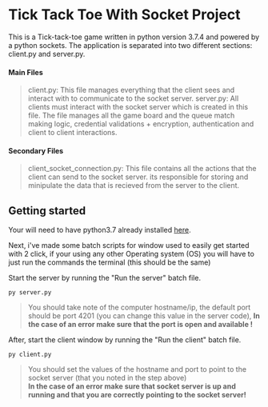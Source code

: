 # Tick Tack Toe With Socket Project

This is a Tick-tack-toe game written in python version 3.7.4 and powered by a python sockets. The application is separated into two different sections: client.py and server.py. 

#### Main Files
> client.py: This file manages everything that the client sees and interact with to communicate to the socket server.
> server.py: All clients must interact with the socket server which is created in this file. The file manages all the game board and the queue match making logic, credential validations + encryption, authentication and client to client interactions.

#### Secondary Files
> client_socket_connection.py: This file contains all the actions that the client can send to the socket server. its responsible for storing and minipulate the data that is recieved from the server to the client.



## Getting started
Your will need to have python3.7 already installed [here](https://www.python.org/).

Next, i've made some batch scripts for window used to easily get started with 2 click, if your using any other Operating system (OS) you will have to just run the commands the terminal (this should be the same)

Start the server by running the "Run the server" batch file.
```
py server.py
```
> You should take note of the computer hostname/ip, the default port should be port 4201 (you can change this value in the server code), 
 __In the case of an error make sure that the port is open and available !__

After, start the client window by running the "Run the client" batch file.
```
py client.py
```
> You should set the values of the hostname and port to point to the socket server (that you noted in the step above)  
__In the case of an error make sure that socket server is up and running and that you are correctly pointing to the socket server!__







